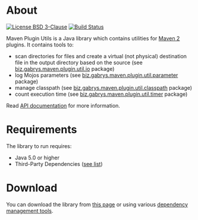 # About
[![License BSD 3-Clause](https://img.shields.io/badge/license-BSD%203--Clause-blue.svg)](http://maven-plugin-utils.projects.gabrys.biz/license.txt)
[![Build Status](https://travis-ci.org/gabrysbiz/maven-plugin-utils.svg?branch=master)](https://travis-ci.org/gabrysbiz/maven-plugin-utils)

Maven Plugin Utils is a Java library which contains utilities for [Maven 2](https://maven.apache.org/) plugins. It contains tools to:
* scan directories for files and create a virtual (not physical) destination file in the output directory based on the source (see [biz.gabrys.maven.plugin.util.io](http://maven-plugin-utils.projects.gabrys.biz/1.4.1/apidocs/index.html?biz/gabrys/maven/plugin/util/io/package-summary.html) package)
* log Mojos parameters (see [biz.gabrys.maven.plugin.util.parameter](http://maven-plugin-utils.projects.gabrys.biz/1.4.1/apidocs/index.html?biz/gabrys/maven/plugin/util/parameter/package-summary.html) package)
* manage classpath (see [biz.gabrys.maven.plugin.util.classpath](http://maven-plugin-utils.projects.gabrys.biz/1.4.1/apidocs/index.html?biz/gabrys/maven/plugin/util/classpath/package-summary.html) package)
* count execution time (see [biz.gabrys.maven.plugin.util.timer](http://maven-plugin-utils.projects.gabrys.biz/1.4.1/apidocs/index.html?biz/gabrys/maven/plugin/util/timer/package-summary.html) package)

Read [API documentation](http://maven-plugin-utils.projects.gabrys.biz/1.4.1/apidocs/) for more information.

# Requirements
The library to run requires:
* Java 5.0 or higher
* Third-Party Dependencies ([see list](http://maven-plugin-utils.projects.gabrys.biz/1.4.1/dependencies.html))

# Download
You can download the library from [this page](http://maven-plugin-utils.projects.gabrys.biz/1.4.1/download.html)
or using various [dependency management tools](http://maven-plugin-utils.projects.gabrys.biz/1.4.1/dependency-info.html).
